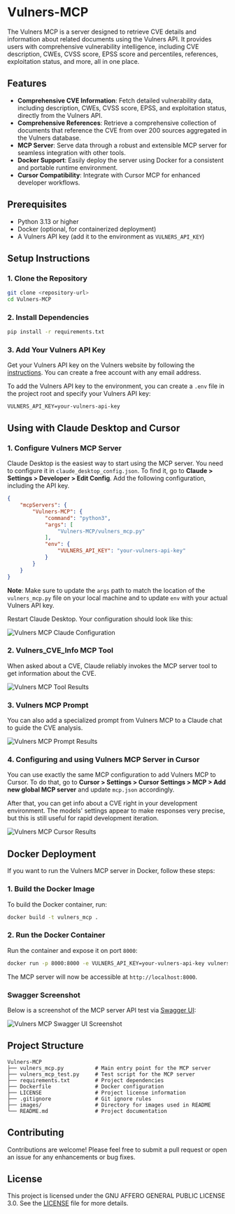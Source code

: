 # Vulners-MCP

The Vulners MCP is a server designed to retrieve CVE details and information about related documents using the Vulners API. It provides users with comprehensive vulnerability intelligence, including CVE description, CWEs, CVSS score, EPSS score and percentiles, references, exploitation status, and more, all in one place.

## Features

- **Comprehensive CVE Information**: Fetch detailed vulnerability data, including description, CWEs, CVSS score, EPSS, and exploitation status, directly from the Vulners API.
- **Comprehensive References**: Retrieve a comprehensive collection of documents that reference the CVE from over 200 sources aggregated in the Vulners database.
- **MCP Server**: Serve data through a robust and extensible MCP server for seamless integration with other tools.
- **Docker Support**: Easily deploy the server using Docker for a consistent and portable runtime environment.
- **Cursor Compatibility**: Integrate with Cursor MCP for enhanced developer workflows.

## Prerequisites

- Python 3.13 or higher
- Docker (optional, for containerized deployment)
- A Vulners API key (add it to the environment as `VULNERS_API_KEY`)

## Setup Instructions

### 1. Clone the Repository

```bash
git clone <repository-url>
cd Vulners-MCP
```

### 2. Install Dependencies

```bash
pip install -r requirements.txt
```

### 3. Add Your Vulners API Key

Get your Vulners API key on the Vulners website by following the [instructions](https://vulners.com/docs/api_reference/apikey/). You can create a free account with any email address.

To add the Vulners API key to the environment, you can create a `.env` file in the project root and specify your Vulners API key:

```env
VULNERS_API_KEY=your-vulners-api-key
```

## Using with Claude Desktop and Cursor

### 1. Configure Vulners MCP Server

Claude Desktop is the easiest way to start using the MCP server. You need to configure it in `claude_desktop_config.json`. To find it, go to **Claude > Settings > Developer > Edit Config**. Add the following configuration, including the API key.

```json
{
    "mcpServers": {
        "Vulners-MCP": {
            "command": "python3",
            "args": [
                "Vulners-MCP/vulners_mcp.py"
            ],
            "env": {
                "VULNERS_API_KEY": "your-vulners-api-key"
            }
        }
    }
}
```

**Note**: Make sure to update the `args` path to match the location of the `vulners_mcp.py` file on your local machine and to update `env` with your actual Vulners API key.

Restart Claude Desktop. Your configuration should look like this:

![Vulners MCP Claude Configuration](images/Claude_MCP_Configuration.png)

### 2. Vulners_CVE_Info MCP Tool

When asked about a CVE, Claude reliably invokes the MCP server tool to get information about the CVE.

![Vulners MCP Tool Results](images/Claude_MCP_Tool_Usage.png)

### 3. Vulners MCP Prompt

You can also add a specialized prompt from Vulners MCP to a Claude chat to guide the CVE analysis.

![Vulners MCP Prompt Results](images/Claude_MCP_Prompt_Usage.png)

### 4. Configuring and using Vulners MCP Server in Cursor

You can use exactly the same MCP configuration to add Vulners MCP to Cursor. To do that, go to **Cursor > Settings > Cursor Settings > MCP > Add new global MCP server** and update `mcp.json` accordingly.

After that, you can get info about a CVE right in your development environment. The models' settings appear to make responses very precise, but this is still useful for rapid development iteration.

![Vulners MCP Cursor Results](images/Cursor_MCP_Tool_Usage.png)

## Docker Deployment

If you want to run the Vulners MCP server in Docker, follow these steps:

### 1. Build the Docker Image

To build the Docker container, run:

```bash
docker build -t vulners_mcp .
```

### 2. Run the Docker Container

Run the container and expose it on port `8000`:

```bash
docker run -p 8000:8000 -e VULNERS_API_KEY=your-vulners-api-key vulners_mcp
```

The MCP server will now be accessible at `http://localhost:8000`.

### Swagger Screenshot

Below is a screenshot of the MCP server API test via [Swagger UI](http://localhost:8000/docs):

![Vulners MCP Swagger UI Screenshot](images/Vulners-MCP_Swagger_UI.png)

## Project Structure

```text
Vulners-MCP
├── vulners_mcp.py          # Main entry point for the MCP server
├── vulners_mcp_test.py     # Test script for the MCP server
├── requirements.txt        # Project dependencies
├── Dockerfile              # Docker configuration
├── LICENSE                 # Project license information
├── .gitignore              # Git ignore rules
├── images/                 # Directory for images used in README
└── README.md               # Project documentation
```

## Contributing

Contributions are welcome! Please feel free to submit a pull request or open an issue for any enhancements or bug fixes.

## License

This project is licensed under the GNU AFFERO GENERAL PUBLIC LICENSE 3.0. See the [LICENSE](LICENSE) file for more details.
